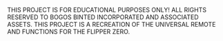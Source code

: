 THIS PROJECT IS FOR EDUCATIONAL PURPOSES ONLY!
ALL RIGHTS RESERVED TO BOGOS BINTED INCORPORATED AND ASSOCIATED ASSETS.
THIS PROJECT IS A RECREATION OF THE UNIVERSAL REMOTE AND FUNCTIONS FOR THE FLIPPER ZERO.
